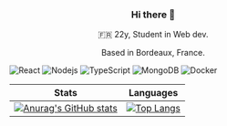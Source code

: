 
<h3 style="text-align: center;"> Hi there 👋 </h3>

<p style="text-align: center;"> 🇫🇷 22y, Student in Web dev. </p>
<p style="text-align: center;">Based in Bordeaux, France. </p>

<p>
<img alt="React" src="https://img.shields.io/badge/-React-45b8d8?style=flat&logo=react&logoColor=white" />
<img alt="Nodejs" src="https://img.shields.io/badge/-Nodejs-43853d?style=flat&logo=Node.js&logoColor=white" />
<img alt="TypeScript" src="https://img.shields.io/badge/-TypeScript-007ACC?style=flat&logo=typescript&logoColor=white" />
<img alt="MongoDB" src="https://img.shields.io/badge/-MongoDB-13aa52?style=flat&logo=mongodb&logoColor=white" />
<img alt="Docker" src="https://img.shields.io/badge/-Docker-46a2f1?style=flat&logo=docker&logoColor=white" />
</p>

  Stats                    |       Languages
:-------------------------:|:-------------------------:
[![Anurag's GitHub stats](https://github-readme-stats.vercel.app/api?username=valmgr&show_icons=true&theme=dracula)](https://github.com/anuraghazra/github-readme-stats)                           | [![Top Langs](https://github-readme-stats.vercel.app/api/top-langs/?username=ValMgr&layout=compact&hide=sqf,html,css,cpp,hpp,gpp&theme=dracula&exclude_repo=BonicheGaming,LovelyGarden,Playthesis-Unity,Only-One,Portolio-2D-Platformer,Consequences,Only-One2D,Operation-Shutdown)](https://github.com/anuraghazra/github-readme-stats)

  

